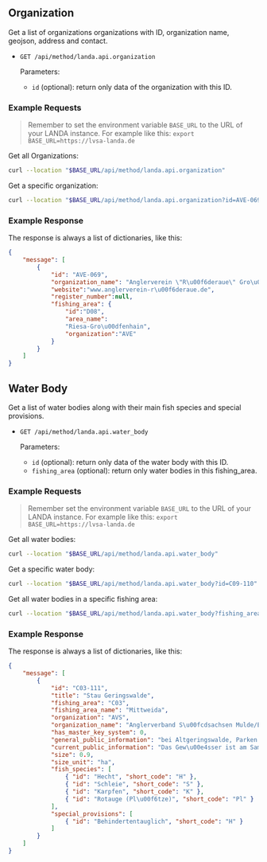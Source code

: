 ## Organization

Get a list of organizations organizations with ID, organization name, geojson, address and contact.

- `GET /api/method/landa.api.organization`

    Parameters:

    - `id` (optional): return only data of the organization with this ID.

### Example Requests

> Remember to set the environment variable `BASE_URL` to the URL of your LANDA instance. For example like this: `export BASE_URL=https://lvsa-landa.de`

Get all Organizations:

```bash
curl --location "$BASE_URL/api/method/landa.api.organization"
```

Get a specific organization:

```bash
curl --location "$BASE_URL/api/method/landa.api.organization?id=AVE-069"
```

### Example Response

The response is always a list of dictionaries, like this:

```json
{
    "message": [
        {
            "id": "AVE-069",
            "organization_name": "Anglerverein \"R\u00f6deraue\" Gro\u00dfenhain e. V.",
            "website":"www.anglerverein-r\u00f6deraue.de",
            "register_number":null,
            "fishing_area": {
                "id":"D08",
                "area_name":
                "Riesa-Gro\u00dfenhain",
                "organization":"AVE"
            }
        }
    ]
}
```


## Water Body

Get a list of water bodies along with their main fish species and special provisions.

- `GET /api/method/landa.api.water_body`

    Parameters:

    - `id` (optional): return only data of the water body with this ID.
    - `fishing_area` (optional): return only water bodies in this fishing_area.

### Example Requests

> Remember set the environment variable `BASE_URL` to the URL of your LANDA instance. For example like this: `export BASE_URL=https://lvsa-landa.de`

Get all water bodies:

```bash
curl --location "$BASE_URL/api/method/landa.api.water_body"
```

Get a specific water body:

```bash
curl --location "$BASE_URL/api/method/landa.api.water_body?id=C09-110"
```

Get all water bodies in a specific fishing area:

```bash
curl --location "$BASE_URL/api/method/landa.api.water_body?fishing_area=C09"
```

### Example Response

The response is always a list of dictionaries, like this:

```json
{
    "message": [
        {
            "id": "C03-111",
            "title": "Stau Geringswalde",
            "fishing_area": "C03",
            "fishing_area_name": "Mittweida",
            "organization": "AVS",
            "organization_name": "Anglerverband S\u00fcdsachsen Mulde/Elster e. V.",
            "has_master_key_system": 0,
            "general_public_information": "bei Altgeringswalde, Parken nur mit Kopie des Erlaubnisscheines im Kfz",
            "current_public_information": "Das Gew\u00e4sser ist am Samstag den 23.10.2021 von 08:00 - 14:00 Uhr einer Jugendangelveranstaltung vorbehalten.",
            "size": 0.9,
            "size_unit": "ha",
            "fish_species": [
                { "id": "Hecht", "short_code": "H" },
                { "id": "Schleie", "short_code": "S" },
                { "id": "Karpfen", "short_code": "K" },
                { "id": "Rotauge (Pl\u00f6tze)", "short_code": "Pl" }
            ],
            "special_provisions": [
                { "id": "Behindertentauglich", "short_code": "H" }
            ]
        }
    ]
}
```